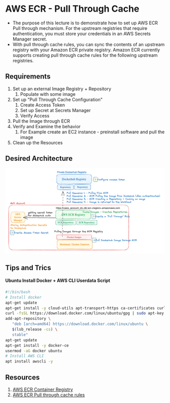 # AWS ECR - Pull Through Cache
- The purpose of this lecture is to demonstrate how to set up AWS ECR Pull through mechanism. 
For the upstream registries that require authentication, you must store your credentials in an AWS Secrets Manager secret. 
- With pull through cache rules, you can sync the contents of an upstream registry with your Amazon ECR private registry. Amazon ECR currently supports creating pull through cache rules for the following upstream registries.

## Requirements

1. Set up an external Image Registry + Repository
    1. Populate with some image
1. Set up "Pull Through Cache Configuration"
    1. Create Access Token
    1. Set up Secret at Secrets Manager
    1. Verify Access
1. Pull the Image through ECR
1. Verify and Examine the behavior
    1. For Example create an EC2 instance - preinstall software and pull the image
1. Clean up the Resources

## Desired Architecture
![AWS ECR - Pull Through Cache](./ecr-pull-through-cache-01.png)

## Tips and Trics
#### Ubuntu Install Docker + AWS CLI Userdata Script
```sh
#!/bin/bash
# Install docker
apt-get update
apt-get install -y cloud-utils apt-transport-https ca-certificates curl software-properties-common
curl -fsSL https://download.docker.com/linux/ubuntu/gpg | sudo apt-key add -
add-apt-repository \
   "deb [arch=amd64] https://download.docker.com/linux/ubuntu \
   $(lsb_release -cs) \
   stable"
apt-get update
apt-get install -y docker-ce
usermod -aG docker ubuntu
# Install AWS CLI
apt install awscli -y
```

## Resources
1. [AWS ECR Container Registry](https://docs.aws.amazon.com/AmazonECR/latest/userguide/what-is-ecr.html)
1. [AWS ECR Pull through cache rules](https://docs.aws.amazon.com/AmazonECR/latest/userguide/pull-through-cache.html)